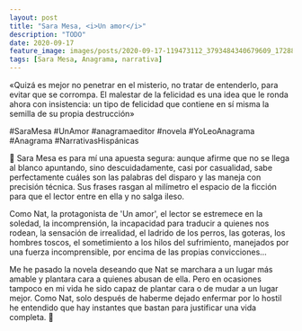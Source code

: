 ```yaml
---
layout: post
title: "Sara Mesa, <i>Un amor</i>"
description: "TODO"
date: 2020-09-17
feature_image: images/posts/2020-09-17-119473112_3793484340679609_1728802610805205960_n_17853748490228386.jpg
tags: [Sara Mesa, Anagrama, narrativa]
---
```


«Quizá es mejor no penetrar en el misterio, no tratar de entenderlo, para evitar que se corrompa. El malestar de la felicidad es una idea que le ronda ahora con insistencia: un tipo de felicidad que contiene en sí misma la semilla de su propia destrucción»
<!--more-->

#SaraMesa #UnAmor #anagramaeditor #novela #YoLeoAnagrama #Anagrama #NarrativasHispánicas

🌾 Sara Mesa es para mí una apuesta segura: aunque afirme que no se llega al blanco apuntando, sino descuidadamente, casi por casualidad, sabe perfectamente cuáles son las palabras del disparo y las maneja con precisión técnica. Sus frases rasgan al milímetro el espacio de la ficción para que el lector entre en ella y no salga ileso.

Como Nat, la protagonista de 'Un amor', el lector se estremece en la soledad, la incomprensión, la incapacidad para traducir a quienes nos rodean, la sensación de irrealidad, el ladrido de los perros, las goteras, los hombres toscos, el sometimiento a los hilos del sufrimiento, manejados por una fuerza incomprensible, por encima de las propias convicciones…

Me he pasado la novela deseando que Nat se marchara a un lugar más amable y plantara cara a quienes abusan de ella. Pero en ocasiones tampoco en mi vida he sido capaz de plantar cara o de mudar a un lugar mejor. Como Nat, solo después de haberme dejado enfermar por lo hostil he entendido que hay instantes que bastan para justificar una vida completa. 🌾
